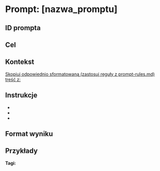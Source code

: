 # Prompt: [nazwa_promptu]

## ID prompta

<!-- takie samo jak nazwa folderu prompta -->

## Cel

<!-- Krótki opis celu promptu -->

## Kontekst

<!-- Co model powinien wiedzieć, aby poprawnie wykonać zadanie -->

[Skopiuj odpowiednio sformatowaną (zastosuj reguły z prompt-rules.md) treść z:](/project-vision.md)

## Instrukcje

<!-- Konkretne zadania do wykonania -->

- <!-- Instrukcja 1 -->
- <!-- Instrukcja 2 -->
- <!-- Instrukcja 3 -->

## Format wyniku

<!-- Oczekiwana struktura odpowiedzi -->

## Przykłady

<!-- Opcjonalnie, przykłady poprawnych odpowiedzi -->

**Tagi:** <!-- #generacja-kodu #testowanie #dokumentacja -->

